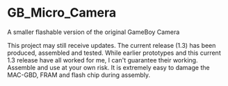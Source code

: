 # GB_Micro_Camera
A smaller flashable version of the original GameBoy Camera

This project may still receive updates. The current release (1.3) has been produced, assembled and tested.
While earlier prototypes and this current 1.3 release have all worked for me, I can't guarantee their working.
Assemble and use at your own risk. It is extremely easy to damage the MAC-GBD, FRAM and flash chip during assembly.
